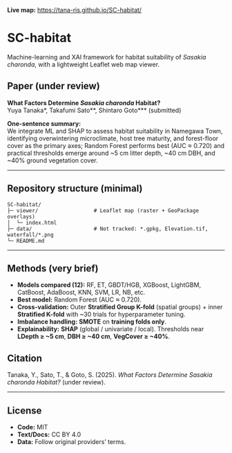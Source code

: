 **Live map:** https://tana-ris.github.io/SC-habitat/

# SC-habitat
Machine-learning and XAI framework for habitat suitability of *Sasakia charonda*, with a lightweight Leaflet web map viewer.

## Paper (under review)
**What Factors Determine *Sasakia charonda* Habitat?**  
Yuya Tanaka*, Takafumi Sato**, Shintaro Goto*** (submitted)

**One-sentence summary:**  
We integrate ML and SHAP to assess habitat suitability in Namegawa Town, identifying overwintering microclimate, host tree maturity, and forest-floor cover as the primary axes; Random Forest performs best (AUC ≈ 0.720) and practical thresholds emerge around ~5 cm litter depth, ~40 cm DBH, and ~40% ground vegetation cover.

---

## Repository structure (minimal)

```
SC-habitat/
├─ viewer/                  # Leaflet map (raster + GeoPackage overlays)
│  └─ index.html
├─ data/                    # Not tracked: *.gpkg, Elevation.tif, waterfall/*.png
└─ README.md
```

---


## Methods (very brief)

- **Models compared (12):** RF, ET, GBDT/HGB, XGBoost, LightGBM, CatBoost, AdaBoost, KNN, SVM, LR, NB, etc.  
- **Best model:** Random Forest (AUC ≈ 0.720).  
- **Cross-validation:** Outer **Stratified Group K-fold** (spatial groups) + inner **Stratified K-fold** with ~30 trials for hyperparameter tuning.  
- **Imbalance handling:** **SMOTE** on **training folds only**.  
- **Explainability:** **SHAP** (global / univariate / local). Thresholds near **LDepth ≥ ~5 cm**, **DBH ≥ ~40 cm**, **VegCover ≥ ~40%**.


## Citation

Tanaka, Y., Sato, T., & Goto, S. (2025). *What Factors Determine Sasakia charonda Habitat?* (under review).

---

## License

- **Code:** MIT  
- **Text/Docs:** CC BY 4.0  
- **Data:** Follow original providers’ terms.

